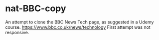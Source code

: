 # nat-BBC-copy

An attempt to clone the BBC News Tech page, as suggested in a Udemy course.
https://www.bbc.co.uk/news/technology
First attempt was not responsive.
